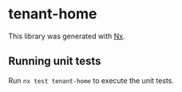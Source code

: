 # tenant-home

This library was generated with [Nx](https://nx.dev).

## Running unit tests

Run `nx test tenant-home` to execute the unit tests.
